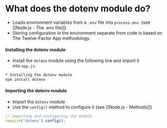 # What does the dotenv module do?
* Loads environment variables from a `.env` file into `process.env`.  (see [[Node.js - The .env file]])
* Storing configuration in the environment separate from code is based on The Twelve-Factor App methodology.

#### Installing the dotenv module
* Install the `dotenv` module using the following line and import it into `app.js`.
```bash
* Installing the dotenv module
npm install dotenv
```

#### Importing the dotenv module
* Import the `dotenv` module
* Use the `config()` method to configure it (see [[Node.js - Methods]])
```js
// importing and configuring the module
require('dotenv').config();
```